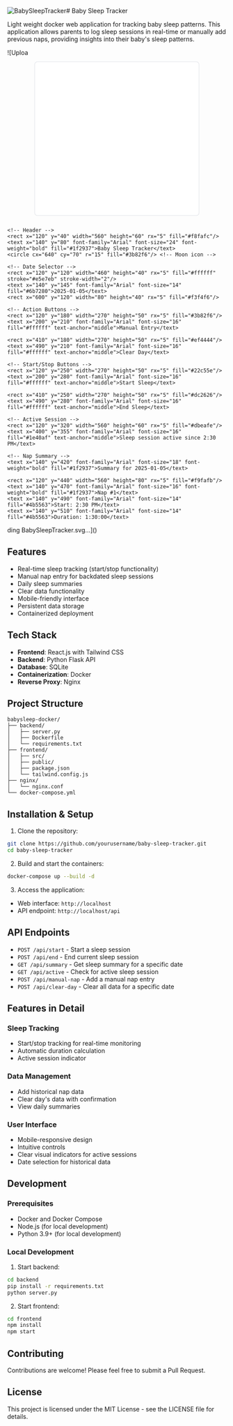 ![BabySleepTracker](https://github.com/user-attachments/assets/6cc47826-b0c7-4c71-902b-2533f69d8439)# Baby Sleep Tracker

Light weight docker web application for tracking baby sleep patterns. This application allows parents to log sleep sessions in real-time or manually add previous naps, providing insights into their baby's sleep patterns.

![Uploa<svg viewBox="0 0 800 600" xmlns="http://www.w3.org/2000/svg">
    <!-- Background Card -->
    <rect x="100" y="20" width="600" height="560" rx="10" fill="#ffffff" stroke="#e5e7eb" stroke-width="2"/>
    
    <!-- Header -->
    <rect x="120" y="40" width="560" height="60" rx="5" fill="#f8fafc"/>
    <text x="140" y="80" font-family="Arial" font-size="24" font-weight="bold" fill="#1f2937">Baby Sleep Tracker</text>
    <circle cx="640" cy="70" r="15" fill="#3b82f6"/> <!-- Moon icon -->

    <!-- Date Selector -->
    <rect x="120" y="120" width="460" height="40" rx="5" fill="#ffffff" stroke="#e5e7eb" stroke-width="2"/>
    <text x="140" y="145" font-family="Arial" font-size="14" fill="#6b7280">2025-01-05</text>
    <rect x="600" y="120" width="80" height="40" rx="5" fill="#f3f4f6"/>
    
    <!-- Action Buttons -->
    <rect x="120" y="180" width="270" height="50" rx="5" fill="#3b82f6"/>
    <text x="200" y="210" font-family="Arial" font-size="16" fill="#ffffff" text-anchor="middle">Manual Entry</text>
    
    <rect x="410" y="180" width="270" height="50" rx="5" fill="#ef4444"/>
    <text x="490" y="210" font-family="Arial" font-size="16" fill="#ffffff" text-anchor="middle">Clear Day</text>

    <!-- Start/Stop Buttons -->
    <rect x="120" y="250" width="270" height="50" rx="5" fill="#22c55e"/>
    <text x="200" y="280" font-family="Arial" font-size="16" fill="#ffffff" text-anchor="middle">Start Sleep</text>
    
    <rect x="410" y="250" width="270" height="50" rx="5" fill="#dc2626"/>
    <text x="490" y="280" font-family="Arial" font-size="16" fill="#ffffff" text-anchor="middle">End Sleep</text>

    <!-- Active Session -->
    <rect x="120" y="320" width="560" height="60" rx="5" fill="#dbeafe"/>
    <text x="400" y="355" font-family="Arial" font-size="16" fill="#1e40af" text-anchor="middle">Sleep session active since 2:30 PM</text>

    <!-- Nap Summary -->
    <text x="140" y="420" font-family="Arial" font-size="18" font-weight="bold" fill="#1f2937">Summary for 2025-01-05</text>
    
    <rect x="120" y="440" width="560" height="80" rx="5" fill="#f9fafb"/>
    <text x="140" y="470" font-family="Arial" font-size="16" font-weight="bold" fill="#1f2937">Nap #1</text>
    <text x="140" y="490" font-family="Arial" font-size="14" fill="#4b5563">Start: 2:30 PM</text>
    <text x="140" y="510" font-family="Arial" font-size="14" fill="#4b5563">Duration: 1:30:00</text>
</svg>ding BabySleepTracker.svg…]()


## Features

- Real-time sleep tracking (start/stop functionality)
- Manual nap entry for backdated sleep sessions
- Daily sleep summaries
- Clear data functionality
- Mobile-friendly interface
- Persistent data storage
- Containerized deployment

## Tech Stack

- **Frontend**: React.js with Tailwind CSS
- **Backend**: Python Flask API
- **Database**: SQLite
- **Containerization**: Docker
- **Reverse Proxy**: Nginx

## Project Structure

```
babysleep-docker/
├── backend/
│   ├── server.py
│   ├── Dockerfile
│   └── requirements.txt
├── frontend/
│   ├── src/
│   ├── public/
│   ├── package.json
│   └── tailwind.config.js
├── nginx/
│   └── nginx.conf
└── docker-compose.yml
```

## Installation & Setup

1. Clone the repository:
```bash
git clone https://github.com/yourusername/baby-sleep-tracker.git
cd baby-sleep-tracker
```

2. Build and start the containers:
```bash
docker-compose up --build -d
```

3. Access the application:
- Web interface: `http://localhost`
- API endpoint: `http://localhost/api`

## API Endpoints

- `POST /api/start` - Start a sleep session
- `POST /api/end` - End current sleep session
- `GET /api/summary` - Get sleep summary for a specific date
- `GET /api/active` - Check for active sleep session
- `POST /api/manual-nap` - Add a manual nap entry
- `POST /api/clear-day` - Clear all data for a specific date

## Features in Detail

### Sleep Tracking
- Start/stop tracking for real-time monitoring
- Automatic duration calculation
- Active session indicator

### Data Management
- Add historical nap data
- Clear day's data with confirmation
- View daily summaries

### User Interface
- Mobile-responsive design
- Intuitive controls
- Clear visual indicators for active sessions
- Date selection for historical data

## Development

### Prerequisites
- Docker and Docker Compose
- Node.js (for local development)
- Python 3.9+ (for local development)

### Local Development
1. Start backend:
```bash
cd backend
pip install -r requirements.txt
python server.py
```

2. Start frontend:
```bash
cd frontend
npm install
npm start
```

## Contributing

Contributions are welcome! Please feel free to submit a Pull Request.

## License

This project is licensed under the MIT License - see the LICENSE file for details.
